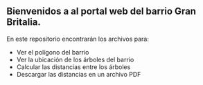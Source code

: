 ## **Bienvenidos a al portal web del barrio Gran Britalia.**

En este repositorio encontrarán los archivos para:

* Ver el polígono del barrio
* Ver la ubicación de los árboles del barrio
* Calcular las distancias entre los árboles
* Descargar las distancias en un archivo PDF
